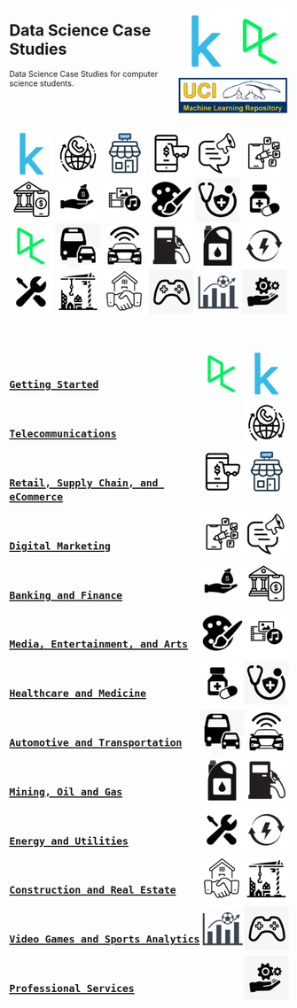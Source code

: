 <a href="/README.md"><img align="right" width="200" src="/logos/data-science-case-studies.png"></img></a>

# Data Science Case Studies
Data Science Case Studies for computer science students.

<br><br><br>

<a href="/README.md"><img width="80" src="/logos/kaggle.png"></img></a>
<a href="/README.md"><img width="80" src="/logos/telecom.png"></img></a>
<a href="/README.md"><img width="80" src="/logos/retail.png"></img></a>
<a href="/README.md"><img width="80" src="/logos/ecommerce.png"></img></a>
<a href="/README.md"><img width="80" src="/logos/marketing.png"></img></a>
<a href="/README.md"><img width="80" src="/logos/digital-marketing.png"></img></a>
<a href="/README.md"><img width="80" src="/logos/banking.png"></img></a>
<a href="/README.md"><img width="80" src="/logos/finance.png"></img></a>
<a href="/README.md"><img width="80" src="/logos/media.png"></img></a>
<a href="/README.md"><img width="80" src="/logos/arts.png"></img></a>
<a href="/README.md"><img width="80" src="/logos/healthcare.png"></img></a>
<a href="/README.md"><img width="80" src="/logos/medicine.png"></img></a>
<br>
<a href="/README.md"><img width="80" src="/logos/datacamp.png"></img></a>
<a href="/README.md"><img width="80" src="/logos/transportation.png"></img></a>
<a href="/README.md"><img width="80" src="/logos/automotive.png"></img></a>
<a href="/README.md"><img width="80" src="/logos/gas.png"></img></a>
<a href="/README.md"><img width="80" src="/logos/oil.png"></img></a>
<a href="/README.md"><img width="80" src="/logos/energy.png"></img></a>
<a href="/README.md"><img width="80" src="/logos/utilities.png"></img></a>
<a href="/README.md"><img width="80" src="/logos/construction.png"></img></a>
<a href="/README.md"><img width="80" src="/logos/real-estate.png"></img></a>
<a href="/README.md"><img width="80" src="/logos/video-games.png"></img></a>
<a href="/README.md"><img width="80" src="/logos/sports-analytics.png"></img></a>
<a href="/README.md"><img width="80" src="/logos/services.png"></img></a>
<br><br><br><br>

<a href="/Getting-Started/README.md"><img align="right" width="80" src="/logos/kaggle.png"></img></a>
<a href="/Getting-Started/README.md"><img align="right" width="80" src="/logos/datacamp.png"></img></a>
<br>

## [`Getting Started`](/Getting-Started/README.md)


<a href="/Telecommunications/README.md"><img align="right" width="80" src="/logos/telecom.png"></img></a>
<br>

## [`Telecommunications`](/Telecommunications/README.md)


<a href="/Retail-SupplyChain-eCommerce/README.md"><img align="right" width="80" src="/logos/retail.png"></img></a>
<a href="/Retail-SupplyChain-eCommerce/README.md"><img align="right" width="80" src="/logos/ecommerce.png"></img></a>
<br>

## [`Retail, Supply Chain, and eCommerce`](/Retail-SupplyChain-eCommerce/README.md)


<a href="/Digital-Marketing/README.md"><img align="right" width="80" src="/logos/marketing.png"></img></a>
<a href="/Digital-Marketing/README.md"><img align="right" width="80" src="/logos/digital-marketing.png"></img></a>
<br>

## [`Digital Marketing`](/Digital-Marketing/README.md)


<a href="/Banking-Finance/README.md"><img align="right" width="80" src="/logos/banking.png"></img></a>
<a href="/Banking-Finance/README.md"><img align="right" width="80" src="/logos/finance.png"></img></a>
<br>

## [`Banking and Finance`](/Banking-Finance/README.md)


<a href="/Media-Entertainment-Arts/README.md"><img align="right" width="80" src="/logos/media.png"></img></a>
<a href="/Media-Entertainment-Arts/README.md"><img align="right" width="80" src="/logos/arts.png"></img></a>
<br>

## [`Media, Entertainment, and Arts`](/Media-Entertainment-Arts/README.md)


<a href="/Healthcare-Medicine/README.md"><img align="right" width="80" src="/logos/healthcare.png"></img></a>
<a href="/Healthcare-Medicine/README.md"><img align="right" width="80" src="/logos/medicine.png"></img></a>
<br>

## [`Healthcare and Medicine`](/Healthcare-Medicine/README.md)


<a href="/Automotive-Transportation/README.md"><img align="right" width="80" src="/logos/automotive.png"></img></a>
<a href="/Automotive-Transportation/README.md"><img align="right" width="80" src="/logos/transportation.png"></img></a>
<br>

## [`Automotive and Transportation`](/Automotive-Transportation/README.md)


<a href="/Mining-Oil-Gas/README.md"><img align="right" width="80" src="/logos/gas.png"></img></a>
<a href="/Mining-Oil-Gas/README.md"><img align="right" width="80" src="/logos/oil.png"></img></a>
<br>

## [`Mining, Oil and Gas`](/Mining-Oil-Gas/README.md)


<a href="/Energy-Utilities/README.md"><img align="right" width="80" src="/logos/energy.png"></img></a>
<a href="/Energy-Utilities/README.md"><img align="right" width="80" src="/logos/utilities.png"></img></a>
<br>

## [`Energy and Utilities`](/Energy-Utilities/README.md)


<a href="/Construction-RealEstate/README.md"><img align="right" width="80" src="/logos/construction.png"></img></a>
<a href="/Construction-RealEstate/README.md"><img align="right" width="80" src="/logos/real-estate.png"></img></a>
<br>

## [`Construction and Real Estate`](/Construction-RealEstate/README.md)


<a href="/Video-Games-Sports-Analytics/README.md"><img align="right" width="80" src="/logos/video-games.png"></img></a>
<a href="/Video-Games-Sports-Analytics/README.md"><img align="right" width="80" src="/logos/sports-analytics.png"></img></a>
<br>

## [`Video Games and Sports Analytics`](/Video-Games-Sports-Analytics/README.md)


<a href="/Professional-Services/README.md"><img align="right" width="80" src="/logos/services.png"></img></a>
<br>

## [`Professional Services`](/Professional-Services/README.md)

